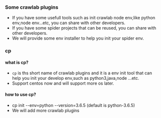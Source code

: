 ### Some crawlab plugins
- If you have some usefull tools such as init crawlab node env,like python env,node env...etc, you can share with other developers.
- If you have some spider projects that can be reused, you can share with other developers.
- We will provide some env installer to help you init your spider env.

### cp
#### what is cp?
- `cp` is ths short name of crawlab plugins and it is a env init tool that can help you init your develop env,such as python3,java,node ...etc.
- Support centos now and will support more os later.
#### how to use cp?
- cp init --env=python --version=3.6.5 (default is python-3.6.5)
- We will add more crawlab plugins 